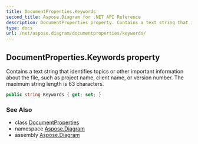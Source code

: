 ```yaml
---
title: DocumentProperties.Keywords
second_title: Aspose.Diagram for .NET API Reference
description: DocumentProperties property. Contains a text string that identifies topics or other important information about the file such as project name client name or version number. The maximum string length is 63 characters
type: docs
url: /net/aspose.diagram/documentproperties/keywords/
---
```

## DocumentProperties.Keywords property

Contains a text string that identifies topics or other important information about the file, such as project name, client name, or version number. The maximum string length is 63 characters.

```csharp
public string Keywords { get; set; }
```

### See Also

* class [DocumentProperties](../)
* namespace [Aspose.Diagram](../../documentproperties/)
* assembly [Aspose.Diagram](../../../)


